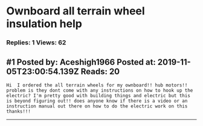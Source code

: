 # Ownboard all terrain wheel insulation help

### Replies: 1 Views: 62

## \#1 Posted by: Aceshigh1966 Posted at: 2019-11-05T23:00:54.139Z Reads: 20

```
Hi  I ordered the all terrain wheels for my ownboard!! hub motors!! problem is they dont come with any instructions on how to hook up the electric? I'm pretty good with building things and electric but this is beyond figuring out!! does anyone know if there is a video or an instruction manual out there on how to do the electric work on this thanks!!!
```

---
